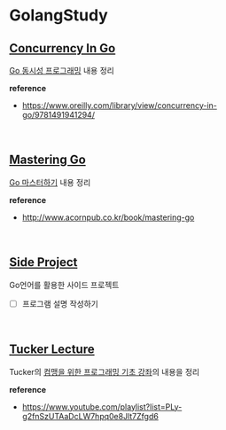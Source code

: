 # GolangStudy

## [Concurrency In Go](https://github.com/chelseafandev/GolangStudy/tree/main/ConcurrencyInGo#readme)
<U>Go 동시성 프로그래밍</U> 내용 정리

**reference**
- https://www.oreilly.com/library/view/concurrency-in-go/9781491941294/

<br>

## [Mastering Go](https://github.com/chelseafandev/GolangStudy/tree/main/MasteringGo#readme)
<U>Go 마스터하기</U> 내용 정리

**reference**
- http://www.acornpub.co.kr/book/mastering-go

<br>

## [Side Project](https://github.com/chelseafandev/GolangStudy/tree/main/SideProject)
Go언어를 활용한 사이드 프로젝트
- [ ] 프로그램 설명 작성하기

<br>

## [Tucker Lecture](https://github.com/chelseafandev/GolangStudy/tree/main/tuckerlecture#readme)
Tucker의 <U>컴맹을 위한 프로그래밍 기초 강좌</U>의 내용을 정리

**reference**
- https://www.youtube.com/playlist?list=PLy-g2fnSzUTAaDcLW7hpq0e8Jlt7Zfgd6
